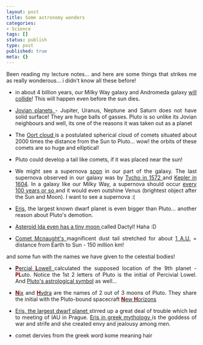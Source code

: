 ```yaml
---
layout: post
title: Some astronomy wonders
categories:
- Science
tags: []
status: publish
type: post
published: true
meta: {}
---
```

<p align="justify">Been reading my lecture notes... and here are some things that strikes me as really wonderous... i didn't know all these before!</p>
<ul>
<li>
<p align="justify">in about 4 billion years, our Milky Way galaxy and Andromeda galaxy <a href="http://www.nasa.gov/audience/forstudents/5-8/features/F_When_Gallaxies_Collide.html">will collide</a>! This will happen even before the sun dies.</p>
</li>
<li>
<p align="justify"><a href="http://wind.caspercollege.edu/~marquard/astronomy/jovian.htm">Jovian planets </a>- Jupiter, Uranus, Neptune and Saturn does not have solid surface! They are huge balls of gasses. Pluto is so unlike its Jovian neighbours and well, its one of the reasons it was taken out as a planet</p>
</li>
<li>
<p align="justify">The <a href="http://en.wikipedia.org/wiki/Oort_cloud">Oort cloud </a>is a postulated spherical cloud of comets situated about 2000 times the distance from the Sun to Pluto... wow! the orbits of these comets are so huge and elliptical!</p>
</li>
<li>
<p align="justify">Pluto could develop a tail like comets, if it was placed near the sun!</p>
</li>
<li>
<p align="justify">We might see a supernova <a href="http://news.bbc.co.uk/2/hi/science/nature/5204676.stm">soon</a> in our part of the galaxy. The last supernova observed in our galaxy was by <a href="http://antwrp.gsfc.nasa.gov/apod/ap960623.html">Tycho in 1572 </a>and <a href="http://www.seds.org/~spider/Spider/Vars/sn1604.html://">Kepler in 1604</a>. In a galaxy like our Milky Way, a supernova should occur <a href="http://hubblesite.org/newscenter/archive/releases/2001/09">every 100 years or so </a>and it would even outshine Venus (brightest object after the Sun and Moon). I want to see a supernova :(</p>
</li>
<li>
<p align="justify"><a href="http://en.wikipedia.org/wiki/Eris_(dwarf_planet)">Eris</a>, the largest known dwarf planet is even bigger than Pluto... another reason about Pluto's demotion.</p>
</li>
<li>
<p align="justify"><a href="http://antwrp.gsfc.nasa.gov/apod/ap990807.html">Asteroid Ida even has a tiny moon </a>called Dactyl! Haha :D</p>
</li>
<li>
<p align="justify"><a href="http://en.wikipedia.org/wiki/Comet_McNaught">Comet Mcnaught's </a>magnificent dust tail stretched for about <a href="http://en.wikipedia.org/wiki/Astronomical_unit">1 A.U.</a> = distance from Earth to Sun - 150 million km!</p>
</li>
</ul>
<p align="justify">and some fun with the names we have given to the celestial bodies!</p>
<ul>
<li>
<p align="justify"><a href="http://en.wikipedia.org/wiki/Percival_Lowell"><strong><font color="#800000">P</font></strong>ercial <strong><font color="#800000">L</font></strong>owell </a>calculated the supposed location of the 9th planet - <font color="#800000"><strong>PL</strong></font>uto. Notice the 1st 2 letters of Pluto is the initial of Percivial Lowel. And <a href="http://sse.jpl.nasa.gov/multimedia/gallery/Pluto_Sym-browse.jpg">Pluto's astrological symbol</a> as well...</p>
</li>
<li>
<p align="justify"><a href="http://en.wikipedia.org/wiki/Nix_(moon)"><font color="#800000"><strong>N</strong></font>ix</a> and <a href="http://en.wikipedia.org/wiki/Hydra_(moon)"><strong><font color="#800000">H</font></strong>ydra</a> are the names of 2 out of 3 moons of Pluto. They share the initial with the Pluto-bound spacecraft <a href="http://www.nasa.gov/mission_pages/newhorizons/main/index.html"><strong><font color="#800000">N</font></strong>ew <strong><font color="#800000">H</font></strong>orizons</a></p>
</li>
<li>
<p align="justify"><a href="http://www.gps.caltech.edu/~mbrown/planetlila/">Eris, the largest dwarf planet </a>stirred up a great deal of trouble which led to meeting of IAU in Prague. <a href="http://www.theoi.com/Daimon/Eris.html">Eris in greek mythology </a>is the goddess of war and strife and she created envy and jealousy among men.</p>
</li>
<li>
<p align="justify">comet dervies from the greek word kome meaning hair</p>
</li>
</ul>
